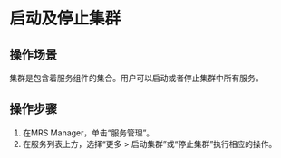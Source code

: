 # 启动及停止集群<a name="ZH-CN_TOPIC_0174499432"></a>

## 操作场景<a name="zh-cn_topic_0043091756_section5238119392018"></a>

集群是包含着服务组件的集合。用户可以启动或者停止集群中所有服务。

## 操作步骤<a name="zh-cn_topic_0043091756_section715557892037"></a>

1.  在MRS Manager，单击“服务管理”。
2.  在服务列表上方，选择“更多 \> 启动集群”或“停止集群”执行相应的操作。

